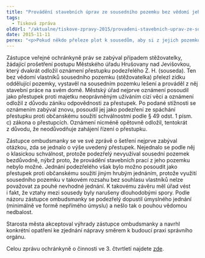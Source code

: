 ```yaml
---
title: "Provádění stavebních úprav ze sousedního pozemku bez vědomí jeho vlastníků"
tags:
  - Tisková zpráva
oldUrl: "/aktualne/tiskove-zpravy-2015/provadeni-stavebnich-uprav-ze-sousedniho-pozemku-bez-vedomi-jeho-vlastniku"
date: 2015-11-11
perex: "<p>Pokud někdo přeleze plot k sousedům, aby si z jejich pozemku opravil dům, a sousedy nepožádá o souhlas, ani jim to předem neřekne, dopouští se přestupku přinejmenším proti občanskému soužití. Ačkoli to vypadá jako jednoduchá záležitost, pro úřady nemusí být snadné takovou věc správně posoudit. Ilustruje to případ, na který ochránkyně upozornila poslance v rámci své Zprávy o činnosti ve 3. čtvrtletí.</p>"
---
```


<!-- imported from the old website -->

<p>Zástupce veřejné ochránkyně práv se zabýval případem stěžovatelky, žádající prošetření postupu Městského úřadu Hrušovany nad Jevišovkou, který dvakrát odložil oznámení přestupku podezřelého Z. H. (souseda). Ten bez vědomí vlastníků sousedního pozemku (stěžovatelka) přelezl zídku oddělující pozemky, vystavěl na sousedním pozemku lešení a prováděl z něj stavební práce na svém domě. Městský úřad nejprve oznámení posoudil jako přestupek proti majetku neoprávněným užíváním cizí věci a oznámení odložil z důvodu zániku odpovědnosti za přestupek. Po podané stížnosti se oznámením zabýval znovu, posoudil jej jako podezření ze spáchání přestupku proti občanskému soužití schválnostmi podle § 49 odst. 1 písm. c) zákona o přestupcích. Oznámení nicméně opětovně odložil, tentokrát z důvodu, že neodůvodňuje zahájení řízení o přestupku.</p> <p>Zástupce ombudsmanky se ve své zprávě o šetření nejprve zabýval otázkou, zda se jednalo o výše uvedený přestupek. Nejednalo se podle něj o klasickou schválnost, protože podezřelý nevyužíval sousední pozemek bezdůvodně, nýbrž proto, že provádění stavebních prací z jeho pozemku nebylo možné. Jednání podezřelého však bylo možno posoudit jako přestupek proti občanskému soužití jiným hrubým jednáním, protože využití sousedního pozemku v takovém rozsahu bez souhlasu vlastníků nelze považovat za pouhé nevhodné jednání. K takovému závěru měl úřad vést i fakt, že vztahy mezi sousedy byly narušeny dlouhodobými spory. Podle názoru zástupce ombudsmanky se podezřelý dopustil úmyslného jednání (minimálně ve formě nepřímého úmyslu) a nešlo tak o pouhou vědomou nedbalost.</p> <p>Starosta města akceptoval výhrady zástupce ombudsmanky a navrhl konkrétní opatření ke zjednání nápravy směrem k budoucí praxi správního orgánu.</p> <p>Celou zprávu ochránkyně o činnosti ve 3. čtvrtletí najdete <a href="https://www.ochrance.cz/zpravy-o-cinnosti/zpravy-pro-poslaneckou-snemovnu/">zde</a>.</p>
